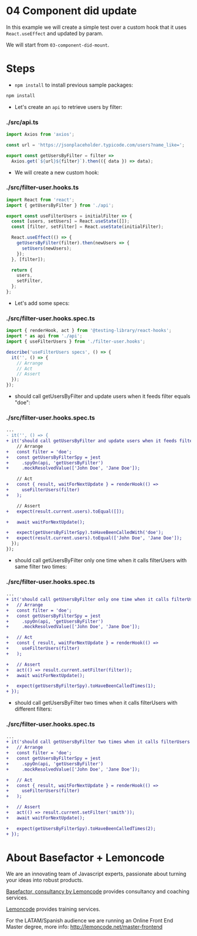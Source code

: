 # 04 Component did update

In this example we will create a simple test over a custom hook that it uses `React.useEffect` and updated by param.

We will start from `03-component-did-mount`.

# Steps

- `npm install` to install previous sample packages:

```bash
npm install
```

- Let's create an `api` to retrieve users by filter:

### ./src/api.ts

```javascript
import Axios from 'axios';

const url = 'https://jsonplaceholder.typicode.com/users?name_like=';

export const getUsersByFilter = filter =>
  Axios.get(`${url}${filter}`).then(({ data }) => data);
```

- We will create a new custom hook:

### ./src/filter-user.hooks.ts

```javascript
import React from 'react';
import { getUsersByFilter } from './api';

export const useFilterUsers = initialFilter => {
  const [users, setUsers] = React.useState([]);
  const [filter, setFilter] = React.useState(initialFilter);

  React.useEffect(() => {
    getUsersByFilter(filter).then(newUsers => {
      setUsers(newUsers);
    });
  }, [filter]);

  return {
    users,
    setFilter,
  };
};
```

- Let's add some specs:

### ./src/filter-user.hooks.spec.ts

```javascript
import { renderHook, act } from '@testing-library/react-hooks';
import * as api from './api';
import { useFilterUsers } from './filter-user.hooks';

describe('useFilterUsers specs', () => {
  it('', () => {
    // Arrange
    // Act
    // Assert
  });
});
```

- should call getUsersByFilter and update users when it feeds filter equals "doe":

### ./src/filter-user.hooks.spec.ts

```diff
...
- it('', () => {
+ it('should call getUsersByFilter and update users when it feeds filter equals "doe"', async () => {
    // Arrange
+   const filter = 'doe';
+   const getUsersByFilterSpy = jest
+     .spyOn(api, 'getUsersByFilter')
+     .mockResolvedValue(['John Doe', 'Jane Doe']);

    // Act
+   const { result, waitForNextUpdate } = renderHook(() =>
+     useFilterUsers(filter)
+   );

    // Assert
+   expect(result.current.users).toEqual([]);

+   await waitForNextUpdate();

+   expect(getUsersByFilterSpy).toHaveBeenCalledWith('doe');
+   expect(result.current.users).toEqual(['John Doe', 'Jane Doe']);
  });
});

```

- should call getUsersByFilter only one time when it calls filterUsers with same filter two times:

### ./src/filter-user.hooks.spec.ts

```diff
...
+ it('should call getUsersByFilter only one time when it calls filterUsers with same filter two times', async () => {
+   // Arrange
+   const filter = 'doe';
+   const getUsersByFilterSpy = jest
+     .spyOn(api, 'getUsersByFilter')
+     .mockResolvedValue(['John Doe', 'Jane Doe']);

+   // Act
+   const { result, waitForNextUpdate } = renderHook(() =>
+     useFilterUsers(filter)
+   );

+   // Assert
+   act(() => result.current.setFilter(filter));
+   await waitForNextUpdate();

+   expect(getUsersByFilterSpy).toHaveBeenCalledTimes(1);
+ });
```

- should call getUsersByFilter two times when it calls filterUsers with different filters:

### ./src/filter-user.hooks.spec.ts

```diff
...
+ it('should call getUsersByFilter two times when it calls filterUsers with different filters', async () => {
+   // Arrange
+   const filter = 'doe';
+   const getUsersByFilterSpy = jest
+     .spyOn(api, 'getUsersByFilter')
+     .mockResolvedValue(['John Doe', 'Jane Doe']);

+   // Act
+   const { result, waitForNextUpdate } = renderHook(() =>
+     useFilterUsers(filter)
+   );

+   // Assert
+   act(() => result.current.setFilter('smith'));
+   await waitForNextUpdate();

+   expect(getUsersByFilterSpy).toHaveBeenCalledTimes(2);
+ });

```

# About Basefactor + Lemoncode

We are an innovating team of Javascript experts, passionate about turning your ideas into robust products.

[Basefactor, consultancy by Lemoncode](http://www.basefactor.com) provides consultancy and coaching services.

[Lemoncode](http://lemoncode.net/services/en/#en-home) provides training services.

For the LATAM/Spanish audience we are running an Online Front End Master degree, more info: http://lemoncode.net/master-frontend
